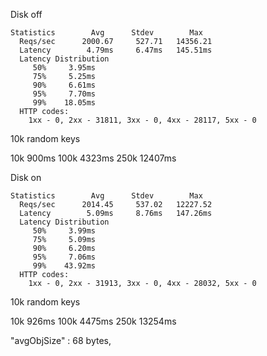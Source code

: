 Disk off

```text
Statistics        Avg      Stdev        Max
  Reqs/sec      2000.67     527.71   14356.21
  Latency        4.79ms     6.47ms   145.51ms
  Latency Distribution
     50%     3.95ms
     75%     5.25ms
     90%     6.61ms
     95%     7.70ms
     99%    18.05ms
  HTTP codes:
    1xx - 0, 2xx - 31811, 3xx - 0, 4xx - 28117, 5xx - 0
```
    
    
10k random keys

10k  900ms
100k 4323ms
250k 12407ms


    
Disk on

```text
Statistics        Avg      Stdev        Max
  Reqs/sec      2014.45     537.02   12227.52
  Latency        5.09ms     8.76ms   147.26ms
  Latency Distribution
     50%     3.99ms
     75%     5.09ms
     90%     6.20ms
     95%     7.06ms
     99%    43.92ms
  HTTP codes:
    1xx - 0, 2xx - 31913, 3xx - 0, 4xx - 28032, 5xx - 0
```

10k random keys

10k  926ms
100k 4475ms
250k 13254ms

"avgObjSize" : 68 bytes,
